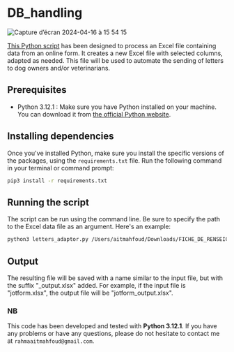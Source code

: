 # DB_handling
![Capture d’écran 2024-04-16 à 15 54 15](https://github.com/AitMahfoud-Rahma/DB_handling/assets/155021211/c9d0cf1c-d2d9-4303-ac41-55b494cac44d)



[This Python script](letters_adaptor.py) has been designed to process an Excel file containing data from an online form. It creates a new Excel file with selected columns, adapted as needed. This file will be used to automate the sending of letters to dog owners and/or veterinarians.

## Prerequisites

- Python 3.12.1 : Make sure you have Python installed on your machine. You can download it from [the official Python website](https://www.python.org/).

## Installing dependencies

Once you've installed Python, make sure you install the specific versions of the packages, using the `requirements.txt` file. Run the following command in your terminal or command prompt:

```bash
pip3 install -r requirements.txt
```
## Running the script

The script can be run using the command line. Be sure to specify the path to the Excel data file as an argument. Here's an example:

```bash 
python3 letters_adaptor.py /Users/aitmahfoud/Downloads/FICHE_DE_RENSEIGNEMENTS-4.xlsx
```
## Output
The resulting file will be saved with a name similar to the input file, but with the suffix "_output.xlsx" added. For example, if the input file is "jotform.xlsx", the output file will be "jotform_output.xlsx".

### NB
This code has been developed and tested with **Python 3.12.1**. If you have any problems or have any questions, please do not hesitate to contact me at `rahmaaitmahfoud@gmail.com`.
